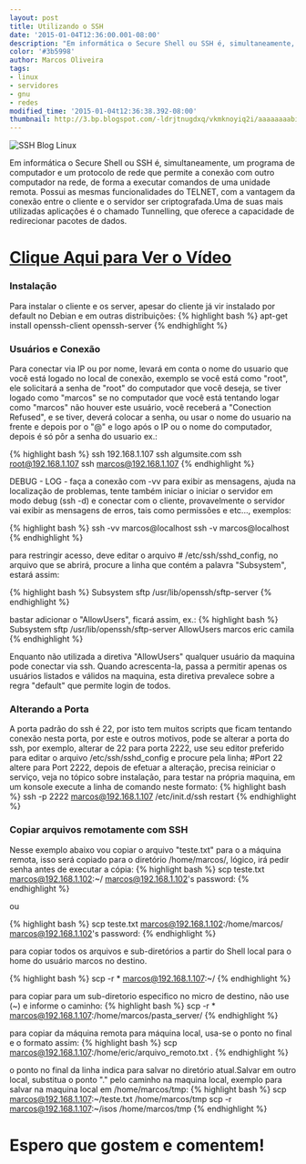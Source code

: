 ```yaml
---
layout: post
title: Utilizando o SSH
date: '2015-01-04T12:36:00.001-08:00'
description: "Em informática o Secure Shell ou SSH é, simultaneamente, um programa de computador e um protocolo de rede que permite a conexão com outro computador na rede, de forma a executar comandos de uma unidade remota."
color: '#3b5998'
author: Marcos Oliveira
tags:
- linux
- servidores
- gnu
- redes
modified_time: '2015-01-04t12:36:38.392-08:00'
thumbnail: http://3.bp.blogspot.com/-ldrjtnugdxq/vkmknoyiq2i/aaaaaaaabim/kauyzk5gg7u/s72-c/ssh.jpg
---
```



![SSH Blog Linux](http://3.bp.blogspot.com/-LdrJTnUGDxQ/VKmkNOyiq2I/AAAAAAAABIM/KAuyzK5Gg7U/s320/ssh.jpg "SSH Blog Linux")

Em informática o Secure Shell ou SSH é, simultaneamente, um programa de computador e um protocolo de rede que permite a conexão com outro computador na rede, de forma a executar comandos de uma unidade remota. Possui as mesmas funcionalidades do TELNET, com a vantagem da conexão entre o cliente e o servidor ser criptografada.Uma de suas mais utilizadas aplicações é o chamado Tunnelling, que oferece a capacidade de redirecionar pacotes de dados.


# [Clique Aqui para Ver o Vídeo](https://www.youtube.com/watch?v=zl4PFglKeLY)


### Instalação

Para instalar o cliente e os server, apesar do cliente já vir instalado por default no Debian e em outras distribuições:
{% highlight bash %}
apt-get install openssh-client openssh-server
{% endhighlight %}

### Usuários e Conexão

Para conectar via IP ou por nome, levará em conta o nome do usuario que você está logado no local de conexão, exemplo se você está como "root", ele solicitará a senha de "root" do computador que você deseja, se tiver logado como "marcos" se no computador que você está tentando logar como "marcos" não houver este usuário, você receberá a "Conection Refused", e se tiver, deverá colocar a senha, ou usar o nome do usuario na frente e depois por o "@" e logo após o IP ou o nome do computador, depois é só pôr a senha do usuario ex.:

{% highlight bash %}
ssh 192.168.1.107
ssh algumsite.com
ssh root@192.168.1.107
ssh marcos@192.168.1.107
{% endhighlight %}

DEBUG - LOG - faça a conexão com -vv para exibir as mensagens, ajuda na localização de problemas, tente também iniciar o iniciar o servidor em modo debug (ssh -d) e conectar com o cliente, provavelmente o servidor vai exibir as mensagens de erros, tais como permissões e etc..., exemplos:

{% highlight bash %}
ssh -vv marcos@localhost
ssh -v marcos@localhost
{% endhighlight %}

para restringir acesso, deve editar o arquivo # /etc/ssh/sshd_config, no arquivo que se abrirá, procure a linha que contém a palavra "Subsystem", estará assim:

{% highlight bash %}
Subsystem sftp /usr/lib/openssh/sftp-server
{% endhighlight %}

bastar adicionar o "AllowUsers", ficará assim, ex.:
{% highlight bash %}
Subsystem sftp /usr/lib/openssh/sftp-server
AllowUsers marcos eric camila
{% endhighlight %}

Enquanto não utilizada a diretiva "AllowUsers" qualquer usuário da maquina pode conectar via ssh. Quando acrescenta-la, passa a permitir apenas os usuários listados e válidos na maquina, esta diretiva prevalece sobre a regra "default" que permite login de todos.

### Alterando a Porta

A porta padrão do ssh é 22, por isto tem muitos scripts que ficam tentando conexão nesta porta, por este e outros motivos, pode se alterar a porta do ssh, por exemplo, alterar de 22 para porta 2222, use seu editor preferido para editar o arquivo /etc/ssh/sshd_config e procure pela linha; #Port 22 altere para Port 2222, depois de efetuar a alteração, precisa reiniciar o serviço, veja no tópico sobre instalação, para testar na própria maquina, em um konsole execute a linha de comando neste formato:
{% highlight bash %}
ssh -p 2222 marcos@192.168.1.107
/etc/init.d/ssh restart
{% endhighlight %}

### Copiar arquivos remotamente com SSH

Nesse exemplo abaixo vou copiar o arquivo "teste.txt" para o a máquina remota, isso será copiado para o diretório /home/marcos/, lógico, irá pedir senha antes de executar a cópia:
{% highlight bash %}
scp teste.txt marcos@192.168.1.102:~/
marcos@192.168.1.102's password:
{% endhighlight %}

ou

{% highlight bash %}
scp teste.txt marcos@192.168.1.102:/home/marcos/
marcos@192.168.1.102's password:
{% endhighlight %}

para copiar todos os arquivos e sub-diretórios a partir do Shell local para o home do usuário marcos no destino.

{% highlight bash %}
scp -r * marcos@192.168.1.107:~/
{% endhighlight %}

para copiar para um sub-diretorio especifico no micro de destino, não use (~) e informe o caminho:
{% highlight bash %}
scp -r * marcos@192.168.1.107:/home/marcos/pasta_server/
{% endhighlight %}

para copiar da máquina remota para máquina local, usa-se o ponto no final e o formato assim:
{% highlight bash %}
scp marcos@192.168.1.107:/home/eric/arquivo_remoto.txt . 
{% endhighlight %}

o ponto no final da linha indica para salvar no diretório atual.Salvar em outro local, substitua o ponto "." pelo caminho na maquina local, exemplo para salvar na maquina local em /home/marcos/tmp:
{% highlight bash %}
scp marcos@192.168.1.107:~/teste.txt /home/marcos/tmp
scp -r marcos@192.168.1.107:~/isos /home/marcos/tmp
{% endhighlight %}

# Espero que gostem e comentem!

<script async src="https://pagead2.googlesyndication.com/pagead/js/adsbygoogle.js"></script>

<!-- Informat -->
<ins class="adsbygoogle"
 style="display:block"
 data-ad-client="ca-pub-2838251107855362"
 data-ad-slot="2327980059"
 data-ad-format="auto"
 data-full-width-responsive="true"></ins>

<script>
(adsbygoogle = window.adsbygoogle || []).push({});
</script>

